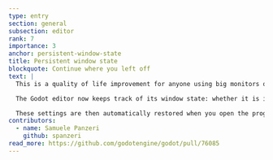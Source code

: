 ```yaml
---
type: entry
section: general
subsection: editor
rank: 7
importance: 3
anchor: persistent-window-state
title: Persistent window state
blockquote: Continue where you left off
text: |
  This is a quality of life improvement for anyone using big monitors or multi-monitor setups.

  The Godot editor now keeps track of its window state: whether it is in fullscreen or windowed mode, the screen it is on, as well as its size and position.

  These settings are then automatically restored when you open the program again.
contributors:
  - name: Samuele Panzeri
    github: spanzeri
read_more: https://github.com/godotengine/godot/pull/76085
---
```


